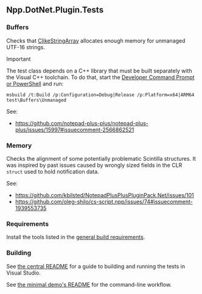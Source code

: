Npp.DotNet.Plugin.Tests
-----------------------

### Buffers

Checks that [ClikeStringArray] allocates enough memory for unmanaged UTF-16 strings.

> [!Important]
> The test class depends on a C++ library that must be built separately with the Visual C++ toolchain.
> To do that, start the [Developer Command Prompt or PowerShell] and run:
>
>     msbuild /t:Build /p:Configuration=Debug|Release /p:Platform=x64|ARM64 test\Buffers\Unmanaged
>

See:

- <https://github.com/notepad-plus-plus/notepad-plus-plus/issues/15997#issuecomment-2566862521>

### Memory

Checks the alignment of some potentially problematic Scintilla structures.
It was inspired by past issues caused by wrongly sized fields in the CLR `struct` used to hold notification data.

See:

- <https://github.com/kbilsted/NotepadPlusPlusPluginPack.Net/issues/101>
- <https://github.com/oleg-shilo/cs-script.npp/issues/74#issuecomment-1939553735>


### Requirements

Install the tools listed in the [general build requirements].


### Building

See [the central README] for a guide to building and running the tests in Visual Studio.

See [the minimal demo's README] for the command-line workflow.


[general build requirements]: ../README.mkd/#requirements
[the central README]: ../README.mkd/#tests
[the minimal demo's README]: ../examples/minimal/README.mkd/#testing

[Developer Command Prompt or PowerShell]: https://learn.microsoft.com/visualstudio/ide/reference/command-prompt-powershell
[ClikeStringArray]: https://npp-dotnet.github.io/Npp.DotNet.Plugin/api/Npp.DotNet.Plugin.ClikeStringArray.html
